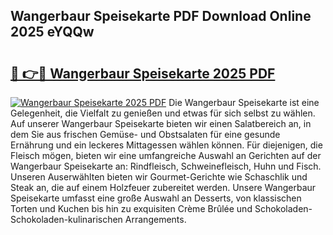 ## Wangerbaur Speisekarte PDF Download Online 2025 eYQQw

# <h2><a href="http://gcbmas.nevu.top/?p=Wangerbaur+Speisekarte">🔗 👉🔴 Wangerbaur Speisekarte 2025 PDF</a></h2>

[![Wangerbaur Speisekarte 2025 PDF](https://i.imgur.com/dBaPXMq.png)](http://gcbmas.nevu.top/?p=Wangerbaur+Speisekarte)
Die Wangerbaur Speisekarte ist eine Gelegenheit, die Vielfalt zu genießen und etwas für sich selbst zu wählen. Auf unserer Wangerbaur Speisekarte bieten wir einen Salatbereich an, in dem Sie aus frischen Gemüse- und Obstsalaten für eine gesunde Ernährung und ein leckeres Mittagessen wählen können. Für diejenigen, die Fleisch mögen, bieten wir eine umfangreiche Auswahl an Gerichten auf der Wangerbaur Speisekarte an: Rindfleisch, Schweinefleisch, Huhn und Fisch. Unseren Auserwählten bieten wir Gourmet-Gerichte wie Schaschlik und Steak an, die auf einem Holzfeuer zubereitet werden. Unsere Wangerbaur Speisekarte umfasst eine große Auswahl an Desserts, von klassischen Torten und Kuchen bis hin zu exquisiten Crème Brûlée und Schokoladen-Schokoladen-kulinarischen Arrangements.
